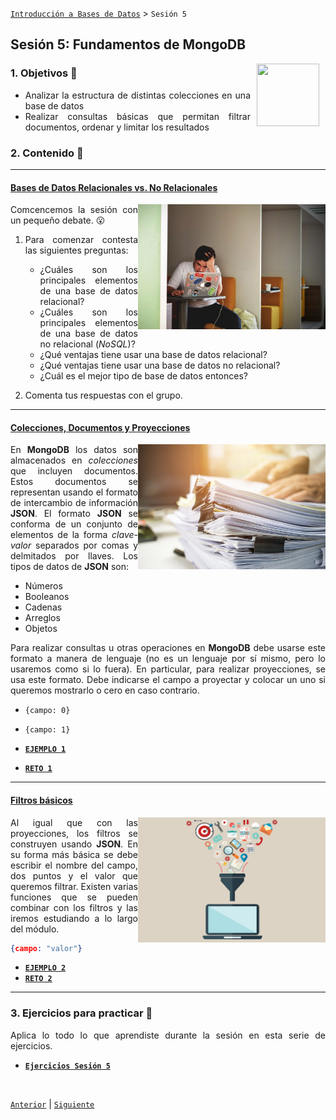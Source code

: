 [`Introducción a Bases de Datos`](../Readme.md) > `Sesión 5`

## Sesión 5: Fundamentos de MongoDB

<img src="../imagenes/pizarron.png" align="right" height="100" width="100" hspace="10">
<div style="text-align: justify;">

### 1. Objetivos :dart: 

- Analizar la estructura de distintas colecciones en una base de datos
- Realizar consultas básicas que permitan filtrar documentos, ordenar y limitar los resultados

### 2. Contenido :blue_book:

---

#### <ins>Bases de Datos Relacionales vs. No Relacionales</ins>
<img src="imagenes/imagen.jpeg" align="right" height="200" width="300">

Comcencemos la sesión con un pequeño debate. :open_mouth:

1. Para comenzar contesta las siguientes preguntas:

   - ¿Cuáles son los principales elementos de una base de datos relacional?
   - ¿Cuáles son los principales elementos de una base de datos no relacional (*NoSQL*)?
   - ¿Qué ventajas tiene usar una base de datos relacional?
   - ¿Qué ventajas tiene usar una base de datos no relacional?
   - ¿Cuál es el mejor tipo de base de datos entonces?

2. Comenta tus respuestas con el grupo.

---
#### <ins>Colecciones, Documentos y Proyecciones</ins>
<img src="imagenes/imagen2.jpg" align="right" height="200" width="300">

En __MongoDB__ los datos son almacenados en *colecciones* que incluyen documentos. Estos documentos se representan usando el formato de intercambio de información __JSON__. El formato __JSON__ se conforma de un conjunto de elementos de la forma *clave-valor* separados por comas y delmitados por llaves. Los tipos de datos de __JSON__ son:

- Números
- Booleanos
- Cadenas
- Arreglos
- Objetos

Para realizar consultas u otras operaciones en __MongoDB__ debe usarse este formato a manera de lenguaje (no es un lenguaje por sí mismo, pero lo usaremos como si lo fuera). En particular, para realizar proyecciones, se usa este formato. Debe indicarse el campo a proyectar y colocar un uno si queremos mostrarlo o cero en caso contrario.

- `{campo: 0}`
- `{campo: 1}`

- [**`EJEMPLO 1`**](Ejemplo-01/Readme.md)
- [**`RETO 1`**](Reto-01/Readme.md)	

---
#### <ins>Filtros básicos</ins>
<img src="imagenes/imagen3.png" align="right" height="200" width="300">

Al igual que con las proyecciones, los filtros se construyen usando __JSON__. En su forma más básica se debe escribir el nombre del campo, dos puntos y el valor que queremos filtrar. Existen varias funciones que se pueden combinar con los filtros y las iremos estudiando a lo largo del módulo.

```json
{campo: "valor"}
```

- [**`EJEMPLO 2`**](Ejemplo-02/Readme.md)
- [**`RETO 2`**](Reto-02/Readme.md)

---

### 3. Ejercicios para practicar :hammer:

Aplica lo todo lo que aprendiste durante la sesión en esta serie de ejercicios. 

- [**`Ejercicios Sesión 5`**](Ejercicios/Readme.md)

</br>

[`Anterior`](../Sesion-04/Readme.md) | [`Siguiente`](../Sesion-06/Readme.md)

</div>	
